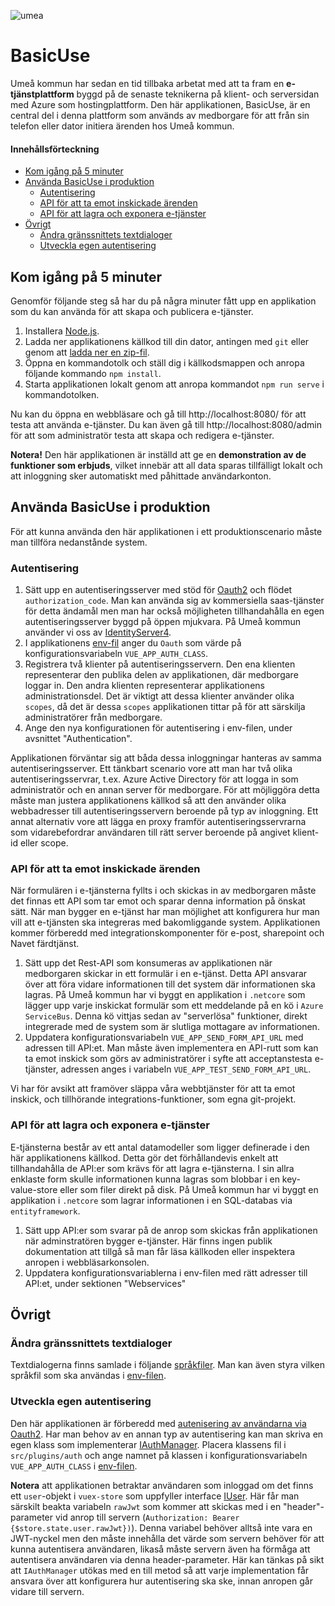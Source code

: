 ![umea](https://umea.se/images/18.65771eb14bfe25fed29810/1426436622111/Umea_kommun.png)

# BasicUse

Umeå kommun har sedan en tid tillbaka arbetat med att ta fram en **e-tjänstplattform** byggd på de senaste teknikerna på klient- och serversidan med Azure som hostingplattform. Den här applikationen, BasicUse, är en central del i denna plattform som används av medborgare för att från sin telefon eller dator initiera ärenden hos Umeå kommun. 

#### Innehållsförteckning

- [Kom igång på 5 minuter](#kom-igång-på-5-minuter)
- [Använda BasicUse i produktion](#använda-basicuse-i-produktion)
  - [Autentisering](#Autentisering)
  - [API för att ta emot inskickade ärenden](#API-för-att-ta-emot-inskickade-ärenden)
  - [API för att lagra och exponera e-tjänster](#API-för-att-lagra-och-exponera-e-tjänster)
- [Övrigt](#Övrigt)
  - [Ändra gränssnittets textdialoger](#Ändra-gränssnittets-textdialoger)
  - [Utveckla egen autentisering](#Utveckla-egen-autentisering)
  
  
  
## Kom igång på 5 minuter

Genomför följande steg så har du på några minuter fått upp en applikation som du kan använda för att skapa och publicera e-tjänster.

1. Installera [Node.js](https://nodejs.org/en/download/).
2. Ladda ner applikationens källkod till din dator, antingen med `git` eller genom att [ladda ner en zip-fil](https://github.com/umea-kommun/BasicUse/archive/master.zip).
3. Öppna en kommandotolk och ställ dig i källkodsmappen och anropa följande kommando `npm install`.
4. Starta applikationen lokalt genom att anropa kommandot `npm run serve` i kommandotolken.

Nu kan du öppna en webbläsare och gå till http://localhost:8080/ för att testa att använda e-tjänster. Du kan även gå till http://localhost:8080/admin för att som administratör testa att skapa och redigera e-tjänster. 

**Notera!** Den här applikationen är inställd att ge en **demonstration av de funktioner som erbjuds**, vilket innebär att all data sparas tillfälligt lokalt och att inloggning sker automatiskt med påhittade användarkonton.


## Använda BasicUse i produktion

För att kunna använda den här applikationen i ett produktionscenario måste man tillföra nedanstånde system.

### Autentisering

1. Sätt upp en autentiseringsserver med stöd för [Oauth2](https://oauth.net/) och flödet `authorization_code`. Man kan använda sig av kommersiella saas-tjänster för detta ändamål men man har också möjligheten tillhandahålla en egen autentiseringsserver byggd på öppen mjukvara. På Umeå kommun använder vi oss av [IdentityServer4](https://identityserver.io/).
1. I applikationens [env-fil](https://github.com/umea-kommun/BasicUse/blob/master/.env) anger du `Oauth` som värde på konfigurationsvariabeln `VUE_APP_AUTH_CLASS`.
2. Registrera två klienter på autentiseringsservern. Den ena klienten representerar den publika delen av applikationen, där medborgare loggar in. Den andra klienten representerar applikationens administrationsdel. Det är viktigt att dessa klienter använder olika `scopes`, då det är dessa `scopes` applikationen tittar på för att särskilja administratörer från medborgare. 
3. Ange den nya konfigurationen för autentisering i env-filen, under avsnittet "Authentication".

Applikationen förväntar sig att båda dessa inloggningar hanteras av samma autentiseringsserver. Ett tänkbart scenario vore att man har två olika autentiseringsservrar, t.ex. Azure Active Directory för att logga in som administratör och en annan server för medborgare. För att möjliggöra detta måste man justera applikationens källkod så att den använder olika webbadresser till autentiseringsservern beroende på typ av inloggning. Ett annat alternativ vore att lägga en proxy framför autentiseringsservrarna som vidarebefordrar användaren till rätt server beroende på angivet klient-id eller scope. 

### API för att ta emot inskickade ärenden

När formulären i e-tjänsterna fyllts i och skickas in av medborgaren måste det finnas ett API som tar emot och sparar denna information på önskat sätt. När man bygger en e-tjänst har man möjlighet att konfigurera hur man vill att e-tjänsten ska integreras med bakomliggande system. Applikationen kommer förberedd med integrationskomponenter för e-post, sharepoint och Navet färdtjänst.

1. Sätt upp det Rest-API som konsumeras av applikationen när medborgaren skickar in ett formulär i en e-tjänst. Detta API ansvarar över att föra vidare informationen till det system där informationen ska lagras. På Umeå kommun har vi byggt en applikation i `.netcore` som lägger upp varje inskickat formulär som ett meddelande på en kö i `Azure ServiceBus`. Denna kö vittjas sedan av "serverlösa" funktioner, direkt integrerade med de system som är slutliga mottagare av informationen. 
2. Uppdatera konfigurationsvariabeln `VUE_APP_SEND_FORM_API_URL` med adressen till API:et. Man måste även implementera en API-rutt som kan ta emot inskick som görs av administratörer i syfte att acceptanstesta e-tjänster, adressen anges i variabeln `VUE_APP_TEST_SEND_FORM_API_URL`.

Vi har för avsikt att framöver släppa våra webbtjänster för att ta emot inskick, och tillhörande integrations-funktioner, som egna git-projekt.

### API för att lagra och exponera e-tjänster

E-tjänsterna består av ett antal datamodeller som ligger definerade i den här applikationens källkod. Detta gör det förhållandevis enkelt att tillhandahålla de API:er som krävs för att lagra e-tjänsterna. I sin allra enklaste form skulle informationen kunna lagras som blobbar i en key-value-store eller som filer direkt på disk. På Umeå kommun har vi byggt en applikation i `.netcore` som lagrar informationen i en SQL-databas via `entityframework`.

1. Sätt upp API:er som svarar på de anrop som skickas från applikationen när adminstratören bygger e-tjänster. Här finns ingen publik dokumentation att tillgå så man får läsa källkoden eller inspektera anropen i webbläsarkonsolen.
2. Uppdatera konfigurationsvariablerna i env-filen med rätt adresser till API:et, under sektionen "Webservices"


## Övrigt

### Ändra gränssnittets textdialoger

Textdialogerna finns samlade i följande [språkfiler](https://github.com/umea-kommun/BasicUse/tree/master/src/locales). Man kan även styra vilken språkfil som ska användas i [env-filen](https://github.com/umea-kommun/BasicUse/blob/master/.env).

### Utveckla egen autentisering 

Den här applikationen är förberedd med [autenisering av användarna via Oauth2](#Autentisering). Har man behov av en annan typ av autentisering kan man skriva en egen klass som implementerar [IAuthManager](https://github.com/umea-kommun/BasicUse/blob/master/src/plugins/auth/IAuthManager.ts). Placera klassens fil i `src/plugins/auth` och ange namnet på klassen i konfigurationsvariabeln `VUE_APP_AUTH_CLASS` i [env-filen](https://github.com/umea-kommun/BasicUse/blob/master/.env). 

**Notera** att applikationen betraktar användaren som inloggad om det finns ett `user`-objekt i `vuex-store` som uppfyller interface [IUser](https://github.com/umea-kommun/BasicUse/blob/master/src/models/IForm.ts#L54). Här får man särskilt beakta variabeln `rawJwt` som kommer att skickas med i en "header"-parameter vid anrop till servern (`Authorization: Bearer {$store.state.user.rawJwt})`). Denna variabel behöver alltså inte vara en JWT-nyckel men den måste innehålla det värde som servern behöver för att kunna autentisera användaren, likaså måste servern även ha förmåga att autentisera användaren via denna header-parameter. Här kan tänkas på sikt att `IAuthManager` utökas med en till metod så att varje implementation får ansvara över att konfigurera hur autentisering ska ske, innan anropen går vidare till servern.


